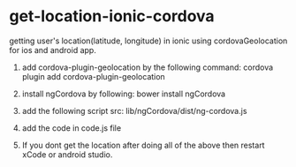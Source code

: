 # get-location-ionic-cordova
getting user's location(latitude, longitude) in ionic using cordovaGeolocation for ios and android app.

1. add cordova-plugin-geolocation by the following command:
 cordova plugin add cordova-plugin-geolocation
 
2. install ngCordova by following:
 bower install ngCordova
 
3. add the following script src:
 lib/ngCordova/dist/ng-cordova.js

4. add the code in code.js file 

5. If you dont get the location after doing all of the above then restart xCode or android studio. 


